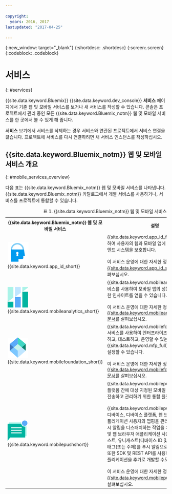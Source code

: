 ```yaml
---

copyright:
  years: 2016, 2017
lastupdated: "2017-04-25"

---
```

{:new_window: target="_blank"}
{:shortdesc: .shortdesc}
{:screen:.screen}
{:codeblock: .codeblock}

# 서비스
{: #services}

{{site.data.keyword.Bluemix}} {{site.data.keyword.dev_console}} **서비스** 페이지에서 기존 웹 및 모바일 서비스를 보거나 새 서비스를 작성할 수 있습니다. 콘솔은 프로젝트에서 관리 중인 모든 {{site.data.keyword.Bluemix_notm}} 웹 및 모바일 서비스를 한 곳에서 볼 수 있게 해 줍니다.   

**서비스** 보기에서 서비스를 삭제하는 경우 서비스와 연관된 프로젝트에서 서비스 연결을 끊습니다. 프로젝트에 서비스를 다시 연결하려면 새 서비스 인스턴스를 작성하십시오. 

## {{site.data.keyword.Bluemix_notm}} 웹 및 모바일 서비스 개요
{: #mobile_services_overview}

다음 표는 {{site.data.keyword.Bluemix_notm}} 웹 및 모바일 서비스를 나타냅니다. {{site.data.keyword.Bluemix_notm}} 카탈로그에서 개별 서비스를 사용하거나, 서비스를 프로젝트에 통합할 수 있습니다. 

<table summary="이 표는 {{site.data.keyword.Bluemix_notm}} 웹 및 모바일 서비스를 설명하며 서비스 문서에 대한 링크를 제공합니다.">
<caption>표 1. {{site.data.keyword.Bluemix_notm}} 웹 및 모바일 서비스</caption>
<th>{{site.data.keyword.Bluemix_notm}} 웹 및 모바일 서비스</th>
<th>설명</th>
<tr>
<td> <img src="images/app_id_icon.png" alt="{{site.data.keyword.appid_short}} 아이콘"><br/>{{site.data.keyword.app_id_short}}
</td>
<td valign="top">{{site.data.keyword.app_id_full}} 서비스를 사용하여 사용자의 웹과 모바일 앱에 인증을 추가하고 백엔드 시스템을 보호합니다. <br/><br/>
이 서비스 운영에 대한 자세한 정보는 <a href="/docs/services/appid/index.html" alt="{{site.data.keyword.app_id_short}} 문서 링크">{{site.data.keyword.app_id_short}} 문서</a>를 살펴보십시오.
</td>
</tr>
<tr>
<td> <img src="images/mobile_analytics_icon.png" alt="{{site.data.keyword.mobileanalytics_short}} 아이콘"><br/>{{site.data.keyword.mobileanalytics_short}}</td>
<td valign="top">{{site.data.keyword.mobileanalytics_full}} 서비스를 사용하여 모바일 앱의 성능과 사용 방법에 대한 인사이트를 얻을 수 있습니다. <br/><br/>
이 서비스 운영에 대한 자세한 정보는 <a href="/docs/services/mobileanalytics/index.html" alt="{{site.data.keyword.mobileanalytics_short}} 문서 링크">{{site.data.keyword.mobileanalytics_short}} 문서</a>를 살펴보십시오.
</td>
</tr>
<tr>
<td><img src="images/MFPFoundation_icon.png" alt="{{site.data.keyword.mobilefoundation_short}} 서비스 아이콘"><br/> {{site.data.keyword.mobilefoundation_short}}</td>
<td valign="top">{{site.data.keyword.mobilefoundation_long}} 서비스를 사용하여 엔터프라이즈 모바일 앱을 개발하고, 테스트하고, 운영할 수 있는 {{site.data.keyword.mfp_full}} 환경을 신속하게 설정할 수 있습니다. <br/><br/>
이 서비스 운영에 대한 자세한 정보는 <a href="/docs/services/mobilefoundation/index.html" alt="{{site.data.keyword.mobilefoundation_short}} 문서 링크">{{site.data.keyword.mobilefoundation_short}} 문서</a>를 살펴보십시오. </td>
</tr>
<tr>
<!--
<td><img src="images/mqa_icon.png" alt="{{site.data.keyword.mqa}} service icon"><br/>{{site.data.keyword.mqa}}</td>
<td valign="top">Use the {{site.data.keyword.mqafull}} service to discover and set up mobile quality services for your apps. You can view high-level quality metrics for your mobile apps to get a quick understanding of the issues for apps that you are working on. These metrics include information for crashes, bugs, user feedback, and user sentiment. By viewing this information for your apps, you can determine whether to investigate specific issues further.<br/><br/>
Read more about operating this service in the <a href="/docs/services/MobileQualityAssurance/index.html" alt="{{site.data.keyword.mqa}} documentation link">{{site.data.keyword.mqa}} documentation</a>.</td>
-->
</tr>
<tr>
<td><img src="images/push_icon.png" alt="{{site.data.keyword.mobilepushshort}} 서비스 아이콘"><br/>{{site.data.keyword.mobilepushshort}}</td>
<td valign="top">{{site.data.keyword.mobilepushfull}} 서비스는 플랫폼 간에 대상 지정된 모바일 및 웹 푸시 알림을 전송하고 관리하기 위한 통합 플랫폼을 제공합니다.
<br/><br/>
{{site.data.keyword.mobilepushshort}}에서는 디바이스, 디바이스 플랫폼, 웹 브라우저에 대한 애플리케이션 사용자의 맵핑을 관리하고, 이에 대한 푸시 알림을 디스패치하는 작업을 처리합니다. 모바일 및 웹 브라우저 애플리케이션 사용자에게 브로드캐스트, 유니캐스트(디바이스 ID 및 사용자 ID 기반), 태그(또는 주제)를 푸시 알림으로 보낼 수 있습니다. 또한 SDK 및 REST API를 사용하여 클라이언트 애플리케이션을 추가로 개발할 수도 있습니다.
<br/><br/>
이 서비스 운영에 대한 자세한 정보는 <a href="/docs/services/mobilepush/index.html" alt="{{site.data.keyword.mobilepushshort}} 문서 링크">{{site.data.keyword.mobilepushshort}} 문서</a>를 살펴보십시오. </td>
</table>
